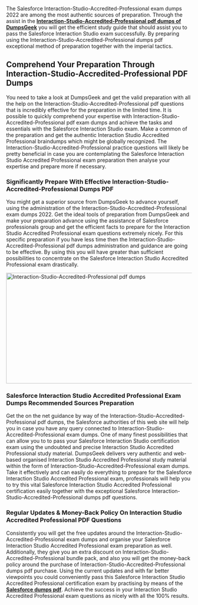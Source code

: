 <p>The Salesforce Interaction-Studio-Accredited-Professional exam dumps 2022 are among the most authentic sources of preparation. Through the assist in the <a href="https://www.dumpsgeek.com/Interaction-Studio-Accredited-Professional-pdf-dumps.html"><strong>Interaction-Studio-Accredited-Professional pdf dumps of DumpsGeek</strong></a> you will get the efficient study guide that should assist you to pass the Salesforce Interaction Studio exam successfully. By preparing using the Interaction-Studio-Accredited-Professional dumps pdf exceptional method of preparation together with the imperial tactics.&nbsp;</p>
<h2><strong>Comprehend Your Preparation Through Interaction-Studio-Accredited-Professional PDF Dumps</strong></h2>
<p>You need to take a look at DumpsGeek and get the valid preparation with all the help on the Interaction-Studio-Accredited-Professional pdf questions that is incredibly effective for the preparation in the limited time. It is possible to quickly comprehend your expertise with Interaction-Studio-Accredited-Professional pdf exam dumps and achieve the tasks and essentials with the Salesforce Interaction Studio exam. Make a common of the preparation and get the authentic Interaction Studio Accredited Professional braindumps which might be globally recognized. The Interaction-Studio-Accredited-Professional practice questions will likely be pretty beneficial in case you are contemplating the Salesforce Interaction Studio Accredited Professional exam preparation then analyse your expertise and prepare more if necessary.&nbsp;&nbsp;</p>
<h3><strong>Significantly Prepare With Effective Interaction-Studio-Accredited-Professional Dumps PDF</strong></h3>
<p>You might get a superior source from DumpsGeek to advance yourself, using the administration of the Interaction-Studio-Accredited-Professional exam dumps 2022. Get the ideal tools of preparation from DumpsGeek and make your preparation advance using the assistance of Salesforce professionals group and get the efficient facts to prepare for the Interaction Studio Accredited Professional exam questions extremely nicely. For this specific preparation if you have less time then the Interaction-Studio-Accredited-Professional pdf dumps administration and guidance are going to be effective. By using this you will have greater than sufficient possibilities to concentrate on the Salesforce Interaction Studio Accredited Professional exam drastically.</p>
<p><a href="https://www.dumpsgeek.com/Interaction-Studio-Accredited-Professional-pdf-dumps.html"><img src="https://i.ibb.co/fkMJVnw/Interaction-Studio-Accredited-Professional-pdf-dumps.png" alt="Interaction-Studio-Accredited-Professional pdf dumps" width="640" height="300" /></a></p>
<h3><strong>Salesforce Interaction Studio Accredited Professional Exam Dumps Recommended Sources Preparation</strong></h3>
<p>Get the on the net guidance by way of the Interaction-Studio-Accredited-Professional pdf dumps, the Salesforce authorities of this web site will help you in case you have any query connected to Interaction-Studio-Accredited-Professional exam dumps. One of many finest possibilities that can allow you to to pass your Salesforce Interaction Studio certification exam using the undoubted and precise Interaction Studio Accredited Professional study material. DumpsGeek delivers very authentic and web-based organised Interaction Studio Accredited Professional study material within the form of Interaction-Studio-Accredited-Professional exam dumps. Take it effectively and can easily do everything to prepare for the Salesforce Interaction Studio Accredited Professional exam, professionals will help you to try this vital Salesforce Interaction Studio Accredited Professional certification easily together with the exceptional Salesforce Interaction-Studio-Accredited-Professional dumps pdf questions.</p>
<h3><strong>Regular Updates &amp; Money-Back Policy On Interaction Studio Accredited Professional PDF Questions</strong></h3>
<p>Consistently you will get the free updates around the Interaction-Studio-Accredited-Professional exam dumps and organise your Salesforce Interaction Studio Accredited Professional exam preparation as well. Additionally, they give you an extra discount on Interaction-Studio-Accredited-Professional bundle pack, and also you will get the money-back policy around the purchase of Interaction-Studio-Accredited-Professional dumps pdf purchase. Using the current updates and with far better viewpoints you could conveniently pass this Salesforce Interaction Studio Accredited Professional certification exam by practising by means of the <strong><a href="https://www.dumpsgeek.com/salesforce-braindumps.html">Salesforce dumps pdf</a></strong>. Achieve the success in your Interaction Studio Accredited Professional exam questions as nicely with all the 100% results.</p>
